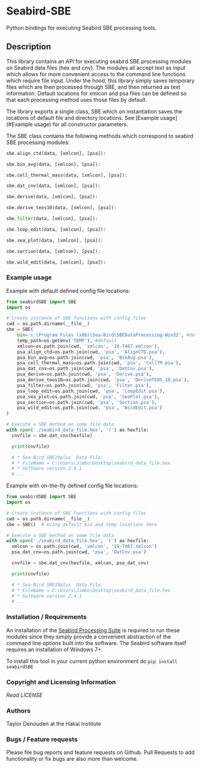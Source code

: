 # Seabird-SBE

Python bindings for executing Seabird SBE processing tools.

## Description

This library contains an API for executing seabird SBE processing modules on Seabird data files (hex and cnv). The modules all accept text as input which allows for more convenient access to the command line functions which require file input. Under the hood, this library simply saves temporary files which are then processed through SBE, and then returned as text information. Default locations for xmlcon and psa files can be defined so that each processing method uses those files by default.

The library exports a single class, SBE which on instantiation saves the locations of default file and directory locations. See [Example usage](#Example usage) for all constructor parameters.

The SBE class contains the following methods which correspond to seabird SBE processing modules:

```python
sbe.align_ctd(data, [xmlcon], [psa]):

sbe.bin_avg(data, [xmlcon], [psa]):

sbe.cell_thermal_mass(data, [xmlcon], [psa]):

sbe.dat_cnv(data, [xmlcon], [psa]):

sbe.derive(data, [xmlcon], [psa]):

sbe.derive_teos10(data, [xmlcon], [psa]):

sbe.filter(data, [xmlcon], [psa]):

sbe.loop_edit(data, [xmlcon], [psa]):

sbe.sea_plot(data, [xmlcon], [psa]):

sbe.section(data, [xmlcon], [psa]):

sbe.wild_edit(data, [xmlcon], [psa]):
```

### Example usage

Example with default defined config file locations:

```python
from seabirdSBE import SBE
import os

# Create instance of SBE functions with config files
cwd = os.path.dirname(__file__)
sbe = SBE(
    bin='c:\Program Files (x86)\Sea-Bird\SBEDataProcessing-Win32', #default
    temp_path=os.getenv('TEMP'), #default
    xmlcon=os.path.join(cwd, 'xmlcon', '19-7467.xmlcon'),
    psa_align_ctd=os.path.join(cwd, 'psa', 'AlignCTD.psa'),
    psa_bin_avg=os.path.join(cwd, 'psa', 'BinAvg.psa'),
    psa_cell_thermal_mass=os.path.join(cwd, 'psa', 'CellTM.psa'),
    psa_dat_cnv=os.path.join(cwd, 'psa', 'DatCnv.psa'),
    psa_derive=os.path.join(cwd, 'psa', 'Derive.psa'),
    psa_derive_teos10=os.path.join(cwd, 'psa', 'DeriveTEOS_10.psa'),
    psa_filter=os.path.join(cwd, 'psa', 'Filter.psa'),
    psa_loop_edit=os.path.join(cwd, 'psa', 'LoopEdit.psa'),
    psa_sea_plot=os.path.join(cwd, 'psa', 'SeaPlot.psa'),
    psa_section=os.path.join(cwd, 'psa', 'Section.psa'),
    psa_wild_edit=os.path.join(cwd, 'psa', 'WildEdit.psa')
)

# Execute a SBE method on some file data
with open('./seabird_data_file.hex', 'r') as hexfile:
  cnvfile = sbe.dat_cnv(hexfile)

  print(cnvfile)

  # * Sea-Bird SBE19plus  Data File:
  # * FileName = C:\Users\Jimbo\Desktop\seabird_data_file.hex
  # * Software version 2.4.1
  # ...
```

Example with on-the-fly defined config file locations:

```python
from seabirdSBE import SBE
import os

# Create instance of SBE functions with config files
cwd = os.path.dirname(__file__)
sbe = SBE()  # Using default bin and temp locations here

# Execute a SBE method on some file data
with open('./seabird_data_file.hex', 'r') as hexfile:
  xmlcon = os.path.join(cwd, 'xmlcon', '19-7467.xmlcon')
  psa_dat_cnv=os.path.join(cwd, 'psa', 'DatCnv.psa')

  cnvfile = sbe.dat_cnv(hexfile, xmlcon, psa_dat_cnv)

  print(cnvfile)

  # * Sea-Bird SBE19plus  Data File:
  # * FileName = C:\Users\Jimbo\Desktop\seabird_data_file.hex
  # * Software version 2.4.1
  # ...
```

### Installation / Requirements

An installation of the [Seabird Processing Suite](http://www.seabird.com/software/software) is required to run these modules since they simply provide a convenient abstraction of the command line options built into the software. The Seabird software itself requires an installation of Windows 7+.

To install this tool in your current python environment do `pip install seabirdSBE`

### Copyright and Licensing Information

_Read LICENSE_

### Authors

Taylor Denouden at the Hakai Institute

### Bugs / Feature requests

Please file bug reports and feature requests on Github. Pull Requests to add functionality or fix bugs are also more than welcome.
